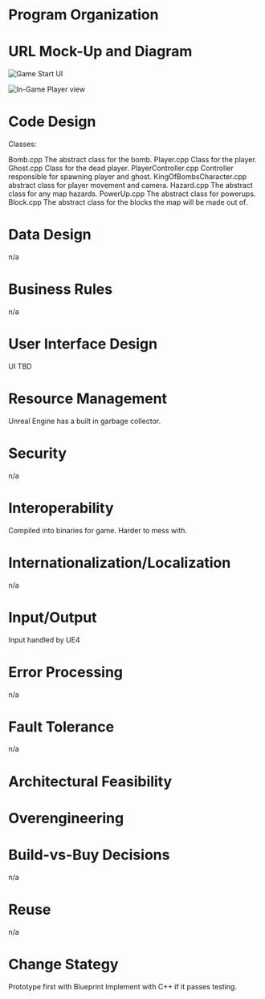 # Program Organization

# URL Mock-Up and Diagram
![Game Start UI](KingOfBombsUIStart.png)

![In-Game Player view](InGameView.png)



# Code Design
Classes:

Bomb.cpp
  The abstract class for the bomb.
Player.cpp
  Class for the player.
Ghost.cpp
  Class for the dead player.
PlayerController.cpp
  Controller responsible for spawning player and ghost.
 KingOfBombsCharacter.cpp
  abstract class for player movement and camera.
Hazard.cpp
  The abstract class for any map hazards.
PowerUp.cpp
  The abstract class for powerups.
Block.cpp
  The abstract class for the blocks the map will be made out of.

# Data Design
n/a
# Business Rules
n/a

# User Interface Design
UI TBD

# Resource Management
Unreal Engine has a built in garbage collector.

# Security
n/a
# Interoperability
Compiled into binaries for game. Harder to mess with.

# Internationalization/Localization
n/a

# Input/Output
Input handled by UE4

# Error Processing
n/a

# Fault Tolerance
n/a

# Architectural Feasibility

# Overengineering

# Build-vs-Buy Decisions
n/a

# Reuse
n/a

# Change Stategy
Prototype first with Blueprint Implement with C++ if it passes testing.
